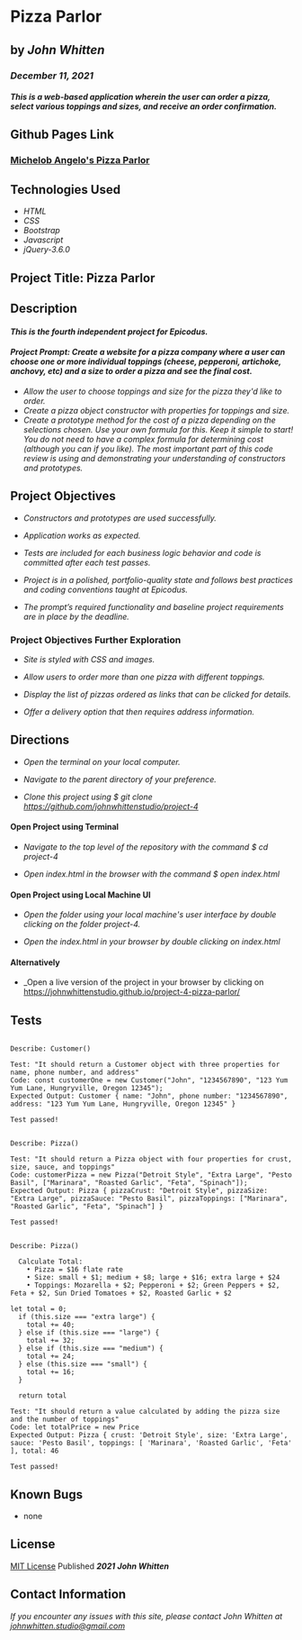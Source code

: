 # Pizza Parlor

## by _**John Whitten**_

### _December 11, 2021_

#### _This is a web-based application wherein the user can order a pizza, select various toppings and sizes, and receive an order confirmation._

## Github Pages Link

### [Michelob Angelo's Pizza Parlor](https://johnwhittenstudio.github.io/project-4-pizza-parlor/) 

## Technologies Used

- _HTML_
- _CSS_
- _Bootstrap_
- _Javascript_
- _jQuery-3.6.0_

## Project Title: Pizza Parlor

## Description

#### _This is the fourth independent project for Epicodus._

#### _Project Prompt: Create a website for a pizza company where a user can choose one or more individual toppings (cheese, pepperoni, artichoke, anchovy, etc) and a size to order a pizza and see the final cost._

- _Allow the user to choose toppings and size for the pizza they'd like to order._
- _Create a pizza object constructor with properties for toppings and size._
- _Create a prototype method for the cost of a pizza depending on the selections chosen. Use your own formula for this. Keep it simple to start! You do not need to have a complex formula for determining cost (although you can if you like). The most important part of this code review is using and demonstrating your understanding of constructors and prototypes._

## Project Objectives

- _Constructors and prototypes are used successfully._

- _Application works as expected._

- _Tests are included for each business logic behavior and code is committed after each test passes._

- _Project is in a polished, portfolio-quality state and follows best practices and coding conventions taught at Epicodus._

- _The prompt’s required functionality and baseline project requirements are in place by the deadline._

### Project Objectives Further Exploration

- _Site is styled with CSS and images._

- _Allow users to order more than one pizza with different toppings._

- _Display the list of pizzas ordered as links that can be clicked for details._

- _Offer a delivery option that then requires address information._

## Directions

- _Open the terminal on your local computer._

- _Navigate to the parent directory of your preference._

- _Clone this project using $ git clone https://github.com/johnwhittenstudio/project-4_

#### Open Project using Terminal

- _Navigate to the top level of the repository with the command $ cd project-4_

- _Open index.html in the browser with the command $ open index.html_

#### Open Project using Local Machine UI

- _Open the folder using your local machine's user interface by double clicking on the folder project-4._

- _Open the index.html in your browser by double clicking on index.html_

#### Alternatively

- _Open a live version of the project in your browser by clicking on https://johnwhittenstudio.github.io/project-4-pizza-parlor/

## Tests

```

Describe: Customer()

Test: "It should return a Customer object with three properties for name, phone number, and address"
Code: const customerOne = new Customer("John", "1234567890", "123 Yum Yum Lane, Hungryville, Oregon 12345");
Expected Output: Customer { name: "John", phone number: "1234567890", address: "123 Yum Yum Lane, Hungryville, Oregon 12345" }

Test passed!


Describe: Pizza()

Test: "It should return a Pizza object with four properties for crust, size, sauce, and toppings"
Code: customerPizza = new Pizza("Detroit Style", "Extra Large", "Pesto Basil", ["Marinara", "Roasted Garlic", "Feta", "Spinach"]);
Expected Output: Pizza { pizzaCrust: "Detroit Style", pizzaSize: "Extra Large", pizzaSauce: "Pesto Basil", pizzaToppings: ["Marinara", "Roasted Garlic", "Feta", "Spinach"] }

Test passed!


Describe: Pizza()

  Calculate Total:
    • Pizza = $16 flate rate
    • Size: small + $1; medium + $8; large + $16; extra large + $24
    • Toppings: Mozarella + $2; Pepperoni + $2; Green Peppers + $2, Feta + $2, Sun Dried Tomatoes + $2, Roasted Garlic + $2

let total = 0;
  if (this.size === "extra large") {
    total += 40;
  } else if (this.size === "large") {
    total += 32;
  } else if (this.size === "medium") {
    total += 24;
  } else (this.size === "small") {
    total += 16;
  }

  return total

Test: "It should return a value calculated by adding the pizza size and the number of toppings"
Code: let totalPrice = new Price
Expected Output: Pizza { crust: 'Detroit Style', size: 'Extra Large', sauce: 'Pesto Basil', toppings: [ 'Marinara', 'Roasted Garlic', 'Feta' ], total: 46

Test passed!

```

## Known Bugs

- none

## License

[MIT License](https://opensource.org/licenses/MIT) Published _**2021**_ _**John Whitten**_

## Contact Information

_If you encounter any issues with this site, please contact John Whitten at [johnwhitten.studio@gmail.com](mailto:johnwhitten.studio@gmail.com)_
